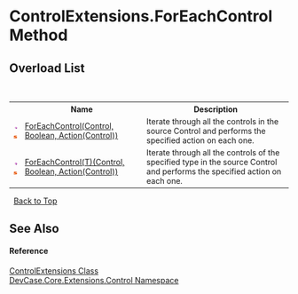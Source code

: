 # ControlExtensions.ForEachControl Method 
 


## Overload List
&nbsp;<table><tr><th></th><th>Name</th><th>Description</th></tr><tr><td>![Public method](media/pubmethod.gif "Public method")![Static member](media/static.gif "Static member")</td><td><a href="M_DevCase_Core_Extensions_Control_ControlExtensions_ForEachControl">ForEachControl(Control, Boolean, Action(Control))</a></td><td>
Iterate through all the controls in the source Control and performs the specified action on each one.</td></tr><tr><td>![Public method](media/pubmethod.gif "Public method")![Static member](media/static.gif "Static member")</td><td><a href="M_DevCase_Core_Extensions_Control_ControlExtensions_ForEachControl__1">ForEachControl(T)(Control, Boolean, Action(Control))</a></td><td>
Iterate through all the controls of the specified type in the source Control and performs the specified action on each one.</td></tr></table>&nbsp;
<a href="#controlextensions.foreachcontrol-method">Back to Top</a>

## See Also


#### Reference
<a href="T_DevCase_Core_Extensions_Control_ControlExtensions">ControlExtensions Class</a><br /><a href="N_DevCase_Core_Extensions_Control">DevCase.Core.Extensions.Control Namespace</a><br />
